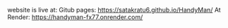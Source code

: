website is live at: Gitub pages: https://satakratu6.github.io/HandyMan/
At Render: https://handyman-fx77.onrender.com/
